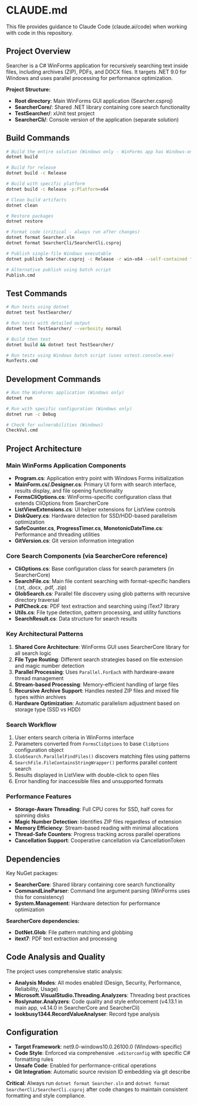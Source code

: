 # CLAUDE.md

This file provides guidance to Claude Code (claude.ai/code) when working with code in this repository.

## Project Overview

Searcher is a C# WinForms application for recursively searching text inside files, including archives (ZIP), PDFs, and DOCX files. It targets .NET 9.0 for Windows and uses parallel processing for performance optimization.

**Project Structure:**
- **Root directory**: Main WinForms GUI application (Searcher.csproj)
- **SearcherCore/**: Shared .NET library containing core search functionality
- **TestSearcher/**: xUnit test project
- **SearcherCli/**: Console version of the application (separate solution)

## Build Commands

```bash
# Build the entire solution (Windows only - WinForms app has Windows-only build target)
dotnet build

# Build for release
dotnet build -c Release

# Build with specific platform
dotnet build -c Release -p:Platform=x64

# Clean build artifacts
dotnet clean

# Restore packages
dotnet restore

# Format code (critical - always run after changes)
dotnet format Searcher.sln
dotnet format SearcherCli/SearcherCli.csproj

# Publish single-file Windows executable
dotnet publish Searcher.csproj -c Release -r win-x64 --self-contained false /p:PublishSingleFile=true

# Alternative publish using batch script
Publish.cmd
```

## Test Commands

```bash
# Run tests using dotnet
dotnet test TestSearcher/

# Run tests with detailed output
dotnet test TestSearcher/ --verbosity normal

# Build then test
dotnet build && dotnet test TestSearcher/

# Run tests using Windows batch script (uses vstest.console.exe)
RunTests.cmd
```

## Development Commands

```bash
# Run the WinForms application (Windows only)
dotnet run

# Run with specific configuration (Windows only)
dotnet run -c Debug

# Check for vulnerabilities (Windows)
CheckVul.cmd
```

## Project Architecture

### Main WinForms Application Components

- **Program.cs**: Application entry point with Windows Forms initialization
- **MainForm.cs/.Designer.cs**: Primary UI form with search interface, results display, and file opening functionality
- **FormsCliOptions.cs**: WinForms-specific configuration class that extends CliOptions from SearcherCore
- **ListViewExtensions.cs**: UI helper extensions for ListView controls
- **DiskQuery.cs**: Hardware detection for SSD/HDD-based parallelism optimization
- **SafeCounter.cs**, **ProgressTimer.cs**, **MonotonicDateTime.cs**: Performance and threading utilities
- **GitVersion.cs**: Git version information integration

### Core Search Components (via SearcherCore reference)

- **CliOptions.cs**: Base configuration class for search parameters (in SearcherCore)
- **SearchFile.cs**: Main file content searching with format-specific handlers (.txt, .docx, .pdf, .zip)
- **GlobSearch.cs**: Parallel file discovery using glob patterns with recursive directory traversal
- **PdfCheck.cs**: PDF text extraction and searching using iText7 library
- **Utils.cs**: File type detection, pattern processing, and utility functions
- **SearchResult.cs**: Data structure for search results

### Key Architectural Patterns

1. **Shared Core Architecture**: WinForms GUI uses SearcherCore library for all search logic
2. **File Type Routing**: Different search strategies based on file extension and magic number detection
3. **Parallel Processing**: Uses `Parallel.ForEach` with hardware-aware thread management
4. **Stream-based Processing**: Memory-efficient handling of large files
5. **Recursive Archive Support**: Handles nested ZIP files and mixed file types within archives
6. **Hardware Optimization**: Automatic parallelism adjustment based on storage type (SSD vs HDD)

### Search Workflow

1. User enters search criteria in WinForms interface
2. Parameters converted from `FormsCliOptions` to base `CliOptions` configuration object
3. `GlobSearch.ParallelFindFiles()` discovers matching files using patterns
4. `SearchFile.FileContainsStringWrapper()` performs parallel content search
5. Results displayed in ListView with double-click to open files
6. Error handling for inaccessible files and unsupported formats

### Performance Features

- **Storage-Aware Threading**: Full CPU cores for SSD, half cores for spinning disks
- **Magic Number Detection**: Identifies ZIP files regardless of extension
- **Memory Efficiency**: Stream-based reading with minimal allocations
- **Thread-Safe Counters**: Progress tracking across parallel operations
- **Cancellation Support**: Cooperative cancellation via CancellationToken

## Dependencies

Key NuGet packages:
- **SearcherCore**: Shared library containing core search functionality
- **CommandLineParser**: Command line argument parsing (WinForms uses this for consistency)
- **System.Management**: Hardware detection for performance optimization

**SearcherCore dependencies:**
- **DotNet.Glob**: File pattern matching and globbing
- **itext7**: PDF text extraction and processing

## Code Analysis and Quality

The project uses comprehensive static analysis:
- **Analysis Modes**: All modes enabled (Design, Security, Performance, Reliability, Usage)
- **Microsoft.VisualStudio.Threading.Analyzers**: Threading best practices
- **Roslynator.Analyzers**: Code quality and style enforcement (v4.13.1 in main app, v4.14.0 in SearcherCore and SearcherCli)
- **lookbusy1344.RecordValueAnalyser**: Record type analysis

## Configuration

- **Target Framework**: net9.0-windows10.0.26100.0 (Windows-specific)
- **Code Style**: Enforced via comprehensive `.editorconfig` with specific C# formatting rules
- **Unsafe Code**: Enabled for performance-critical operations
- **Git Integration**: Automatic source revision ID embedding via git describe

**Critical**: Always run `dotnet format Searcher.sln` and `dotnet format SearcherCli/SearcherCli.csproj` after code changes to maintain consistent formatting and style compliance.
